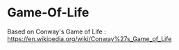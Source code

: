 # Game-Of-Life
Based on Conway's Game of Life : https://en.wikipedia.org/wiki/Conway%27s_Game_of_Life
